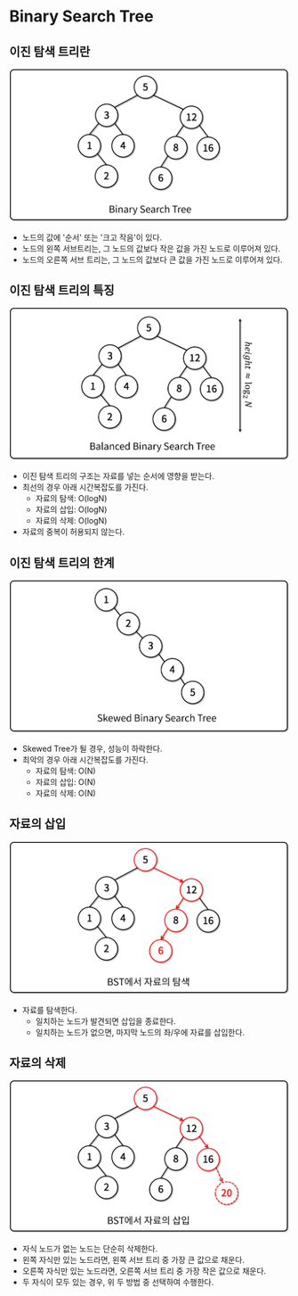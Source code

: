 # Binary Search Tree

## 이진 탐색 트리란

![이진 탐색 트리의 구조](img/1.png)

- 노드의 값에 '순서' 또는 '크고 작음'이 있다.
- 노드의 왼쪽 서브트리는, 그 노드의 값보다 작은 값을 가진 노드로 이루어져 있다.
- 노드의 오른쪽 서브 트리는, 그 노드의 값보다 큰 값을 가진 노드로 이루어져 있다.

## 이진 탐색 트리의 특징

![이진 탐색 트리의 특징](img/2.png)

- 이진 탐색 트리의 구조는 자료를 넣는 순서에 영향을 받는다.
- 최선의 경우 아래 시간복잡도를 가진다.
  - 자료의 탐색: O(logN)
  - 자료의 삽입: O(logN)
  - 자료의 삭제: O(logN)
- 자료의 중복이 허용되지 않는다.

## 이진 탐색 트리의 한계

![치우쳐진 이진 탐색 트리](img/3.png)

- Skewed Tree가 될 경우, 성능이 하락한다.
- 최악의 경우 아래 시간복잡도를 가진다.
  - 자료의 탐색: O(N)
  - 자료의 삽입: O(N)
  - 자료의 삭제: O(N)

## 자료의 삽입

![이진 탐색 트리의 삽입](img/4.png)

- 자료를 탐색한다.
  - 일치하는 노드가 발견되면 삽입을 종료한다.
  - 일치하는 노드가 없으면, 마지막 노드의 좌/우에 자료를 삽입한다.

## 자료의 삭제

![이진 탐색 트리의 삭제](img/5.png)

- 자식 노드가 없는 노드는 단순히 삭제한다.
- 왼쪽 자식만 있는 노드라면, 왼쪽 서브 트리 중 가장 큰 값으로 채운다.
- 오른쪽 자식만 있는 노드라면, 오른쪽 서브 트리 중 가장 작은 값으로 채운다.
- 두 자식이 모두 있는 경우, 위 두 방법 중 선택하여 수행한다.
